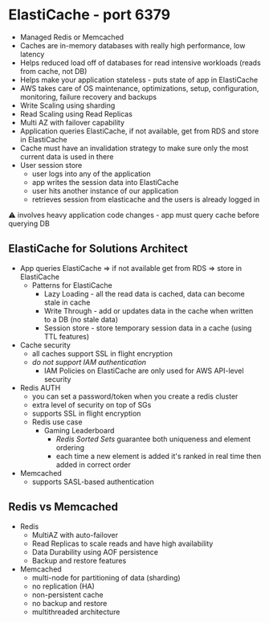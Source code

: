 # ElastiCache - port 6379

* Managed Redis or Memcached
* Caches are in-memory databases with really high performance, low latency
* Helps reduced load off of databases for read intensive workloads (reads from cache, not DB)
* Helps make your application stateless - puts state of app in ElastiCache
* AWS takes care of OS maintenance, optimizations, setup, configuration, monitoring, failure recovery and backups
* Write Scaling using sharding
* Read Scaling using Read Replicas
* Multi AZ with failover capability
* Application queries ElastiCache, if not available, get from RDS and store in ElastiCache
* Cache must have an invalidation strategy to make sure only the most current data is used in there
* User session store
  * user logs into any of the application
  * app writes the session data into ElastiCache
  * user hits another instance of our application
  * retrieves session from elasticache and the users is already logged in

⚠️ involves heavy application code changes - app must query cache before querying DB

## ElastiCache for Solutions Architect

* App queries ElastiCache => if not available get from RDS => store in ElastiCache
  * Patterns for ElastiCache
    * Lazy Loading - all the read data is cached, data can become stale in cache
    * Write Through - add or updates data in the cache when written to a DB (no stale data)
    * Session store - store temporary session data in a cache (using TTL features)
* Cache security
  * all caches support SSL in flight encryption
  * _do not support IAM authentication_
    * IAM Policies on ElastiCache are only used for AWS API-level security
* Redis AUTH
  * you can set a password/token when you create a redis cluster
  * extra level of security on top of SGs
  * supports SSL in flight encryption
  * Redis use case
    * Gaming Leaderboard
      * _Redis Sorted Sets_ guarantee both uniqueness and element ordering
      * each time a new element is added it's ranked in real time then added in correct order
* Memcached
  * supports SASL-based authentication

## Redis vs Memcached

* Redis
  * MultiAZ with auto-failover
  * Read Replicas to scale reads and have high availability
  * Data Durability using AOF persistence
  * Backup and restore features
* Memcached
  * multi-node for partitioning of data (sharding)
  * no replication (HA)
  * non-persistent cache
  * no backup and restore
  * multithreaded architecture
